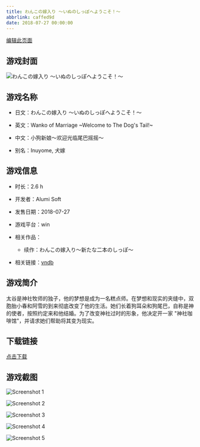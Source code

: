 ```yaml
---
title: わんこの嫁入り ～いぬのしっぽへようこそ！～
abbrlink: caffed9d
date: 2018-07-27 00:00:00
---
```

[编辑此页面](https://github.com/ACG-3/ADV3-source/blob/main/source/_posts/games/%E3%82%8F%E3%82%93%E3%81%93%E3%81%AE%E5%AB%81%E5%85%A5%E3%82%8A%20%EF%BD%9E%E3%81%84%E3%81%AC%E3%81%AE%E3%81%97%E3%81%A3%E3%81%BD%E3%81%B8%E3%82%88%E3%81%86%E3%81%93%E3%81%9D%EF%BC%81%EF%BD%9E.md)

## 游戏封面

![わんこの嫁入り ～いぬのしっぽへようこそ！～](https%3A//pan.timero.xyz/onedrive/img_lib_001/%E3%82%8F%E3%82%93%E3%81%93%E3%81%AE%E5%AB%81%E5%85%A5%E3%82%8A%20%EF%BD%9E%E3%81%84%E3%81%AC%E3%81%AE%E3%81%97%E3%81%A3%E3%81%BD%E3%81%B8%E3%82%88%E3%81%86%E3%81%93%E3%81%9D%EF%BC%81%EF%BD%9E_cover.avif)


## 游戏名称

- 日文：わんこの嫁入り ～いぬのしっぽへようこそ！～
- 英文：Wanko of Marriage ~Welcome to The Dog's Tail!~
- 中文：小狗新娘～欢迎光临尾巴摇摇～

- 别名：Inuyome, 犬嫁


## 游戏信息

- 时长：2.6 h
- 开发者：Alumi Soft
- 发售日期：2018-07-27
- 游戏平台：win
- 相关作品：
   - 续作：わんこの嫁入り～新たな二本のしっぽ～

- 相关链接：[vndb](https://vndb.org/v22788)


## 游戏简介

太谷是神社牧师的独子，他的梦想是成为一名糕点师。在梦想和现实的夹缝中，双胞胎小春和阿雪的到来彻底改变了他的生活。她们长着狗耳朵和狗尾巴，自称是神的使者，按照约定来和他结婚。为了改变神社过时的形象，他决定开一家 "神社咖啡馆"，并请求她们帮助将其变为现实。




## 下载链接

[点击下载](https://pan.timero.xyz/onedrive/adv_lib_001/%E3%82%8F%E3%82%93%E3%81%93%E3%81%AE%E5%AB%81%E5%85%A5%E3%82%8A%20%EF%BD%9E%E3%81%84%E3%81%AC%E3%81%AE%E3%81%97%E3%81%A3%E3%81%BD%E3%81%B8%E3%82%88%E3%81%86%E3%81%93%E3%81%9D%EF%BC%81%EF%BD%9E)


## 游戏截图


![Screenshot 1](https%3A//pan.timero.xyz/onedrive/img_lib_001/%E3%82%8F%E3%82%93%E3%81%93%E3%81%AE%E5%AB%81%E5%85%A5%E3%82%8A%20%EF%BD%9E%E3%81%84%E3%81%AC%E3%81%AE%E3%81%97%E3%81%A3%E3%81%BD%E3%81%B8%E3%82%88%E3%81%86%E3%81%93%E3%81%9D%EF%BC%81%EF%BD%9E_Screenshot_1.avif)

![Screenshot 2](https%3A//pan.timero.xyz/onedrive/img_lib_001/%E3%82%8F%E3%82%93%E3%81%93%E3%81%AE%E5%AB%81%E5%85%A5%E3%82%8A%20%EF%BD%9E%E3%81%84%E3%81%AC%E3%81%AE%E3%81%97%E3%81%A3%E3%81%BD%E3%81%B8%E3%82%88%E3%81%86%E3%81%93%E3%81%9D%EF%BC%81%EF%BD%9E_Screenshot_2.avif)

![Screenshot 3](https%3A//pan.timero.xyz/onedrive/img_lib_001/%E3%82%8F%E3%82%93%E3%81%93%E3%81%AE%E5%AB%81%E5%85%A5%E3%82%8A%20%EF%BD%9E%E3%81%84%E3%81%AC%E3%81%AE%E3%81%97%E3%81%A3%E3%81%BD%E3%81%B8%E3%82%88%E3%81%86%E3%81%93%E3%81%9D%EF%BC%81%EF%BD%9E_Screenshot_3.avif)

![Screenshot 4](https%3A//pan.timero.xyz/onedrive/img_lib_001/%E3%82%8F%E3%82%93%E3%81%93%E3%81%AE%E5%AB%81%E5%85%A5%E3%82%8A%20%EF%BD%9E%E3%81%84%E3%81%AC%E3%81%AE%E3%81%97%E3%81%A3%E3%81%BD%E3%81%B8%E3%82%88%E3%81%86%E3%81%93%E3%81%9D%EF%BC%81%EF%BD%9E_Screenshot_4.avif)

![Screenshot 5](https%3A//pan.timero.xyz/onedrive/img_lib_001/%E3%82%8F%E3%82%93%E3%81%93%E3%81%AE%E5%AB%81%E5%85%A5%E3%82%8A%20%EF%BD%9E%E3%81%84%E3%81%AC%E3%81%AE%E3%81%97%E3%81%A3%E3%81%BD%E3%81%B8%E3%82%88%E3%81%86%E3%81%93%E3%81%9D%EF%BC%81%EF%BD%9E_Screenshot_5.avif)

